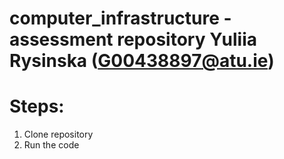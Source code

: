 # computer_infrastructure - assessment repository Yuliia Rysinska (G00438897@atu.ie)

# Steps:
1. Clone repository 
2. Run the code
